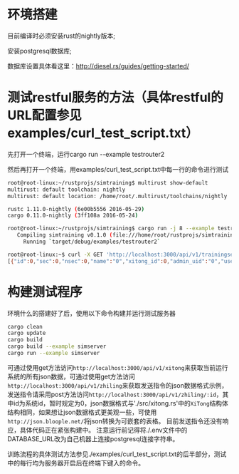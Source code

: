 # 环境搭建

目前编译时必须安装rust的nightly版本;

安装postgresql数据库;

数据库设置具体看这里：http://diesel.rs/guides/getting-started/

# 测试restful服务的方法（具体restful的URL配置参见examples/curl_test_script.txt）

先打开一个终端，运行cargo run --example testrouter2

然后再打开一个终端，用examples/curl_test_script.txt中每一行的命令进行测试

```bash
root@root-linux:~/rustprojs/simtraining$ multirust show-default
multirust: default toolchain: nightly
multirust: default location: /home/root/.multirust/toolchains/nightly

rustc 1.11.0-nightly (6e00b5556 2016-05-29)
cargo 0.11.0-nightly (3ff108a 2016-05-24)

root@root-linux:~/rustprojs/simtraining$ cargo run -j 8 --example testrouter2
   Compiling simtraining v0.1.0 (file:///home/root/rustprojs/simtraining)
     Running `target/debug/examples/testrouter2`

```

```bash
root@root-linux:~$ curl -X GET 'http://localhost:3000/api/v1/trainingsession'
[{"id":0,"sec":0,"nsec":0,"name":"0","xitong_id":0,"admin_uid":"0","users_uid":["0","1"],"actions_id":[0,1],"mode":"0","state":"0","sec_duration":0,"nsec_duration":0,"score_op_order":0,"score_op_correct":0,"score_op_duration":0,"score":0},{"id":1,"sec":0,"nsec":0,"name":"0","xitong_id":0,"admin_uid":"0","users_uid":["0","1"],"actions_id":[0,1],"mode":"0","state":"0","sec_duration":0,"nsec_duration":0,"score_op_order":0,"score_op_correct":0,"score_op_duration":0,"score":0},{"id":3,"sec":0,"nsec":0,"name":"0","xitong_id":0,"admin_uid":"0","users_uid":["0","1"],"actions_id":[0,1],"mode":"0","state":"0","sec_duration":0,"nsec_duration":0,"score_op_order":0,"score_op_correct":0,"score_op_duration":0,"score":0}]

```
# 构建测试程序
环境什么的搭建好了后，使用以下命令构建并运行测试服务器

```bash
cargo clean
cargo update
cargo build
cargo build --example simserver
cargo run --example simserver
```
可通过使用get方法访问`http://localhost:3000/api/v1/xitong`来获取当前运行系统的所有json数据，可通过使用get方法访问`http://localhost:3000/api/v1/zhiling`来获取发送指令的json数据格式示例，发送指令请采用post方法访问`http://localhost:3000/api/v1/zhiling/:id`，其中id为系统id，暂时规定为0，json数据格式与'./src/xitong.rs'中的`XiTong`结构体结构相同，如果想让json数据格式更美观一些，可使用`http://json.bloople.net/`将json转换为可嵌套的表格。
目前发送指令还没有响应，具体代码正在紧张构建中。
注意运行前记得将./.env文件中的DATABASE_URL改为自己机器上连接postgresql连接字符串。


训练流程的具体测试方法参见./examples/curl_test_script.txt的后半部分，测试中的每行均为服务器开启后在终端下键入的命令。
